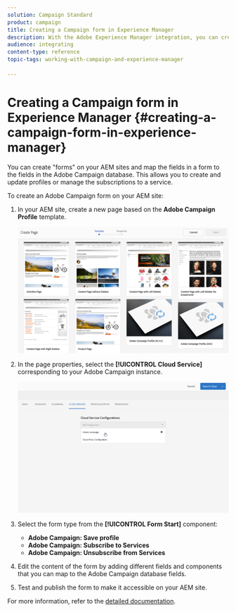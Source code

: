 ```yaml
---
solution: Campaign Standard
product: campaign
title: Creating a Campaign form in Experience Manager 
description: With the Adobe Experience Manager integration, you can create forms directly in AEM to create and update profiles or manage subscriptions.
audience: integrating
content-type: reference
topic-tags: working-with-campaign-and-experience-manager

---
```


# Creating a Campaign form in Experience Manager {#creating-a-campaign-form-in-experience-manager}

You can create "forms" on your AEM sites and map the fields in a form to the fields in the Adobe Campaign database. This allows you to create and update profiles or manage the subscriptions to a service.

To create an Adobe Campaign form on your AEM site:

1. In your AEM site, create a new page based on the **Adobe Campaign Profile** template.

   ![](assets/aem_content_forms.png)

1. In the page properties, select the **[!UICONTROL Cloud Service]** corresponding to your Adobe Campaign instance.

   ![](assets/aem_content_forms_2.png)

1. Select the form type from the **[!UICONTROL Form Start]** component:

    * **Adobe Campaign: Save profile**
    * **Adobe Campaign: Subscribe to Services**
    * **Adobe Campaign: Unsubscribe from Services**

1. Edit the content of the form by adding different fields and components that you can map to the Adobe Campaign database fields.
1. Test and publish the form to make it accessible on your AEM site.

For more information, refer to the [detailed documentation](https://docs.adobe.com/content/help/en/experience-manager-65/authoring/aem-adobe-campaign/adobe-campaign-forms.html).
